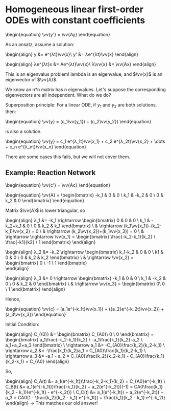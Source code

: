 # Homogeneous linear first-order ODEs with constant coefficients

\begin{equation}
\vv{y'} = \vv{Ay}
\end{equation}

As an ansatz, assume a solution: 

\begin{align}
y &= e^{λt}\vv{x}\\
y' &= λe^{λt}\vv{x}
\end{align}

\begin{align}
λe^{λt}x &= Ae^{λt}\vv{x}\\
λ\vv{x} &= \vv{Ax}
\end{align}

This is an eigenvalus problem! lambda is an eigenvalue, and $\vv{x}$ is an eigenvector of $\vv{A}$.


We know an n*n matrix has n eigenvalues. Let's suppose the corresponding eigenvectors are all independent. What do we do?


Superposition principle: For a linear ODE, if $y_1$ and $y_2$ are both solutions, then:


\begin{equation}
\vv{y} = (c_1\vv{y_1}) + (c_2\vv{y_2}) 
\end{equation}

is also a solution.

\begin{equation}
\vv{y} = c_1 e^{λ_1t}\vv{x_1} + c_2 e^{λ_2t}\vv{x_2} + \dots + c_n e^{λ_nt}\vv{x_n}
\end{equation}


There are some cases this fails, but we will not cover them.



## Example: Reaction Network

\begin{equation}
\vv{c'} = \vv{Ac}
\end{equation}

\begin{equation}
\vv{A} =  \begin{bmatrix}  -k_1 & 0 & 0 \\
 k_1 & -k_2 & 0 \\
0 & k_2 & 0 
\end{bmatrix}
\end{equation}

Matrix $\vv{A}$ is lower triangular, so

\begin{align}
λ_1 &= -k_1  \rightarrow  \begin{bmatrix} 0 & 0 & 0 \\ 
k_1 & -k_2+k_1 & 0 \\
 0 & k_2 & k_1 \end{bmatrix} \\
& \rightarrow  (k_1\vv{x_1})-(k_2-k_1)\vv{x_2} = 0 \\
& \rightarrow  (k_2\vv{x_2})+(k_1\vv{x_3}) = 0 \\
& \rightarrow \rightarrow  \vv{x_1} = \begin{bmatrix} \frac{-k_2-k_1}{k_2} \\ 
\frac{-k1}{k2} \\ 
1 \end{bmatrix}
\end{align}

\begin{align}
λ_2 &= -k_2 \rightarrow  \begin{bmatrix} k_1-k_2 & 0 & 0 \\
k1 & 0 & 0 \\
0 & k_2 & k_2  \end{bmatrix} \\
& \rightarrow \vv{x_2} = \begin{bmatrix} 0 \\
-1 \\
1 \end{bmatrix}  
\end{align}

\begin{align}
λ_3 &= 0 \rightarrow  \begin{bmatrix} -k_1 & 0 & 0 \\
k_1 & -k_2 & 0 \\
0 & k_2 & 0 \end{bmatrix} \\
& \rightarrow \vv{x_3} = \begin{bmatrix} 0\\
0 \\
1 \end{bmatrix} 
\end{align}

Hence,

\begin{equation}
\vv{c} = (a_1e^{-k_1t}\vv{x_1}) + ({a_2}e^{-k_2t}\vv{x_2}) + (a_3\vv{x_3}) 
\end{equation}

Initial Condition:

\begin{align}
C_{(0)} &= \begin{bmatrix} C_{A0}\\
0 \\
0 \end{bmatrix} = \begin{bmatrix} a_1\frac{-k_2-k_1}{k_2} \\
 -a_1\frac{k_1}{k_2}-a_2 \\
a_1+a_2+a_3 \end{bmatrix} \\
\rightarrow  a_1 &= -C_{A0}\frac{k_2}{k_2-k_1}  \\
\rightarrow  a_2 &= -\frac{k_1}{k_2}a_1 = C_{A0}\frac{k_1}{k_2-k_1} \\
\rightarrow  a_3 &= -a_1 - a_2 = C_{A0}\frac{k_2}{k_2-k_1} - C_{A0}\frac{k_1}{k_2-k_1} = C_{A0} 
\end{align}

So,

\begin{align}
C_A(t) &= a_1(e^{-k_1t})\frac{-k_2-k_1}{k_2} = C_{A0}e^{-k_1t}  \\
C_B(t) &= a_1(e^{-k_1t})\frac{-k_1}{k_2} + a_2(e^{-k_2t})(-1) = CA0\frac{k_1}{k_2 - k_1}(e^{-k_1t} - e^{-k_2t}) \\
C_C(t) &= a_1(e^{-k_1t}) + a_2(e^{-k_2t}) + a_3 = CA0(1 - \frac{k_2}{k_2 - k_1} e^{-k_1t}) + \frac{k_1}{k_2 - k_1} e^{-k_2t}
\end{align}
$\rightarrow$ This matches our old answer!

